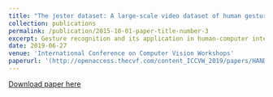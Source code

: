 ```yaml
---
title: "The jester dataset: A large-scale video dataset of human gestures"
collection: publications
permalink: /publication/2015-10-01-paper-title-number-3
excerpt: Gesture recognition and its application in human-computer interfaces have been growing increasingly popular in recent years. Although many gestures can be recognized from a single image frame, to build a responsive, accurate system, that can recognize complex gestures with subtle differences between them we need large-scale real-world video datasets. In this work, we introduce the largest collection of short clips of videos of humans performing gestures in front of the camera. The dataset has been collected with the help of over 1300 different actors in their unconstrained environments. Additionally, we present an on-going gesture recognition challenge based on our dataset and the current results. We also describe how a baseline achieving over 93% recognition accuracy can be obtained with a simple 3D convolutional neural network.
date: 2019-06-27
venue: 'International Conference on Computer Vision Workshops'
paperurl: '(http://openaccess.thecvf.com/content_ICCVW_2019/papers/HANDS/Materzynska_The_Jester_Dataset_A_Large-Scale_Video_Dataset_of_Human_Gestures_ICCVW_2019_paper.pdf)'
---
```


[Download paper here](http://openaccess.thecvf.com/content_ICCVW_2019/papers/HANDS/Materzynska_The_Jester_Dataset_A_Large-Scale_Video_Dataset_of_Human_Gestures_ICCVW_2019_paper.pdf)


